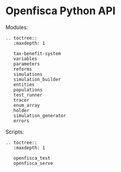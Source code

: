 # <i class="fab fa-python"></i> Openfisca Python API


Modules:

```eval_rst
.. toctree::
   :maxdepth: 1

   tax-benefit-system
   variables
   parameters
   reforms
   simulations
   simulation_builder
   entities
   populations
   test_runner
   tracer
   enum_array
   holder
   simulation_generator
   errors
```

Scripts:

```eval_rst
.. toctree::
   :maxdepth: 1

   openfisca_test
   openfisca_serve
```
